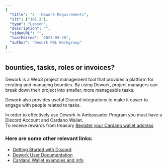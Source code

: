 ```yaml
---
{
  "title": "2 - Dework Requirements",
  "slt": ["101.2"],
  "type": "Lesson",
  "description": "",
  "videoURL": "",
  "lastEdited": "2023-09-26",
  "author": "Dework PBL Workgroup"
}
---
```


## bounties, tasks, roles or invoices?

Dework is a Web3 project management tool that provides a platform for creating and managing bounties. By using Dework, project managers can break down their project into smaller, more manageable tasks.

Dework also provides useful Discord integrations to make it easier to engage with people related to tasks.

In order to effectively use Dework in Ambassador Program you must have a Discord Account and Cardano Wallet.  
To receive rewards from treasury [Register your Cardano wallet address](course/module/101/1015)

### Here are some other relevant links:
- [Getting Started with Discord](https://support.discord.com/hc/en-us/articles/360033931551-Getting-Started)
- [Dework User Documentation](https://dework.gitbook.io/product-docs/guides-for-orgs/getting-started-on-dework)
- [Cardano Wallet examples and info](https://catalyst-swarm.gitbook.io/governance-guild/project-based-learning/treasury-management-pbl#wallets-1)
